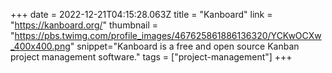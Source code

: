 +++
date = 2022-12-21T04:15:28.063Z
title = "Kanboard"
link = "https://kanboard.org/"
thumbnail = "https://pbs.twimg.com/profile_images/467625861886136320/YCKwOCXw_400x400.png"
snippet="Kanboard is a free and open source Kanban project management software."
tags = ["project-management"]
+++
